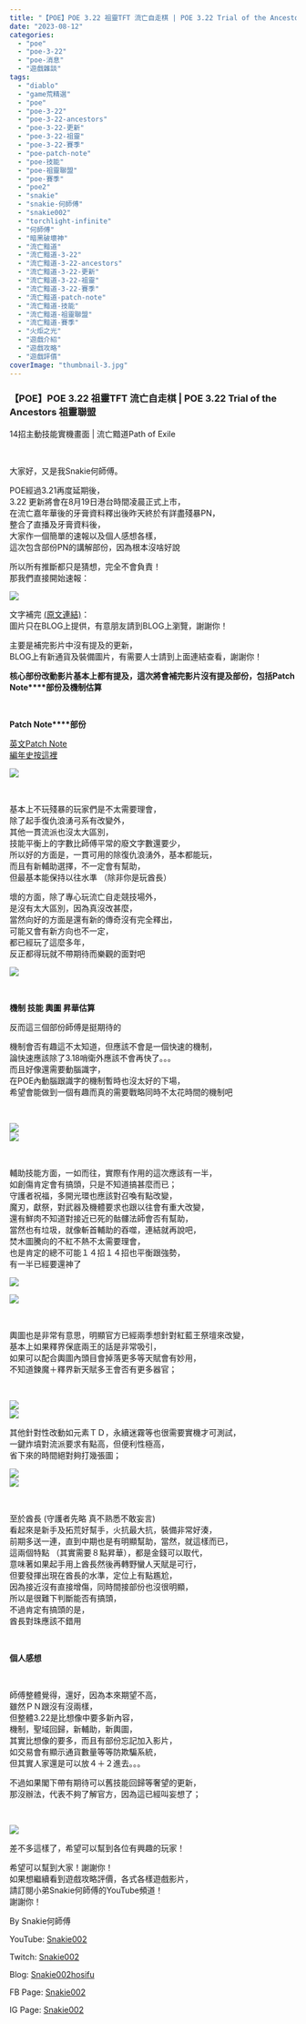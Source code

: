 ```yaml
---
title: "【POE】POE 3.22 祖靈TFT 流亡自走棋 | POE 3.22 Trial of the Ancestors 祖靈聯盟 | 14招主動技能實機畫面 | 流亡黯道Path of Exile"
date: "2023-08-12"
categories: 
  - "poe"
  - "poe-3-22"
  - "poe-消息"
  - "遊戲雜談"
tags: 
  - "diablo"
  - "game荒精選"
  - "poe"
  - "poe-3-22"
  - "poe-3-22-ancestors"
  - "poe-3-22-更新"
  - "poe-3-22-祖靈"
  - "poe-3-22-賽季"
  - "poe-patch-note"
  - "poe-技能"
  - "poe-祖靈聯盟"
  - "poe-賽季"
  - "poe2"
  - "snakie"
  - "snakie-何師傅"
  - "snakie002"
  - "torchlight-infinite"
  - "何師傅"
  - "暗黑破壞神"
  - "流亡黯道"
  - "流亡黯道-3-22"
  - "流亡黯道-3-22-ancestors"
  - "流亡黯道-3-22-更新"
  - "流亡黯道-3-22-祖靈"
  - "流亡黯道-3-22-賽季"
  - "流亡黯道-patch-note"
  - "流亡黯道-技能"
  - "流亡黯道-祖靈聯盟"
  - "流亡黯道-賽季"
  - "火炬之光"
  - "遊戲介紹"
  - "遊戲攻略"
  - "遊戲評價"
coverImage: "thumbnail-3.jpg"
---
```


### 【POE】POE 3.22 祖靈TFT 流亡自走棋 | POE 3.22 Trial of the Ancestors 祖靈聯盟  
14招主動技能實機畫面 | 流亡黯道Path of Exile

  
   

  
大家好，又是我Snakie何師傅。  

  
POE經過3.21再度延期後，  
3.22 更新將會在8月19日港台時間凌晨正式上市，  
在流亡嘉年華後的牙膏資料釋出後昨天終於有詳盡殘暴PN，  
整合了直播及牙膏資料後，  
大家作一個簡單的速報以及個人感想各樣，  
這次包含部份PN的講解部份，因為根本沒啥好說  

  
所以所有推斷都只是猜想，完全不會負責！  
那我們直接開始速報：  

  
![](WordPress/thumbnail-3-1024x576.jpg)  

  
文字補完 [(原文連結)](https://snakie002hosifu.blog/3-21news)：  
圖片只在BLOG上提供，有意朋友請到BLOG上瀏覽，謝謝你！  

  
主要是補完影片中沒有提及的更新，  
BLOG上有新通貨及裝備圖片，有需要人士請到上面連結查看，謝謝你！  

  
**核心部份改動影片基本上都有提及，****這次將會補完影片沒有提及部份，包括****Patch Note****部份及機制估算**  

  
   

  
**Patch Note****部份**  

  
[英文Patch Note](https://www.pathofexile.com/forum/view-thread/3409617)  
[編年史按這裡](https://poedb.tw/tw/Ancestor_version)  

  
![](WordPress/1-3-1024x576.jpg)  

  
   

  
基本上不玩殘暴的玩家們是不太需要理會，  
除了起手復仇浪湧弓系有改變外，  
其他一貫流派也沒太大區別，  
技能平衡上的字數比師傅平常的廢文字數還要少，  
所以好的方面是，一貫可用的除復仇浪湧外，基本都能玩，  
而且有新輔助選擇，不一定會有幫助，  
但最基本能保持以往水準 （除非你是玩酋長）  

  
壞的方面，除了專心玩流亡自走競技場外，  
是沒有太大區別，因為真沒改甚麼，  
當然向好的方面是還有新的傳奇沒有完全釋出，  
可能又會有新方向也不一定，  
都已經玩了這麼多年，  
反正都得玩就不帶期待而樂觀的面對吧  

  
![](WordPress/2-2-1024x576.jpg)  

  
   

  
**機制 技能 輿圖 昇華估算**  

  
反而這三個部份師傅是挺期待的  

  
機制會否有趣這不太知道，但應該不會是一個快速的機制，  
論快速應該除了3.18哨衛外應該不會再快了。。。  
而且好像還需要動腦識字，  
在POE內動腦跟識字的機制暫時也沒太好的下場，  
希望會能做到一個有趣而真的需要戰略同時不太花時間的機制吧  

  
   

  
![](WordPress/1-3-1024x576.jpg)  
![](WordPress/map-device-craft-1-1024x576.jpg)  

  
   

  
輔助技能方面，一如而往，實際有作用的這次應該有一半，  
如創傷肯定會有搞頭，只是不知道搞甚麼而已；  
守護者祝福，多開光環也應該對召喚有點改變，  
魔刃，獻祭，對武器及機體要求也跟以往會有重大改變，  
還有鮮肉不知道對接近已死的骷髏法師會否有幫助，  
當然也有垃圾，就像斬首輔助的吞噬，連結就再說吧，  
焚木圖騰向的不紅不熱不太需要理會，  
也是肯定的總不可能１４招１４招也平衡跟強勢，  
有一半已經要還神了  

  
![](WordPress/5-1-1024x576.jpg)  

  
![](WordPress/trauma-stack-1-1024x576.jpg)  

  
   

  
輿圖也是非常有意思，明顯官方已經兩季想針對紅藍王祭壇來改變，  
基本上如果釋界保底兩王的話是非常吸引，  
如果可以配合輿圖內頭目會掉落更多等天賦會有妙用，  
不知道鍊魔＋釋界新天賦多王會否有更多器官；  

  
   

  
![](WordPress/deli-keystone-1-1024x576.jpg)  
![](WordPress/legion-keystone-1-1024x576.jpg)  

  
其他針對性改動如元素ＴＤ，永續迷霧等也很需要實機才可測試，  
一鍵炸墳對流派要求有點高，但便利性極高，  
省下來的時間絕對夠打幾張圖；  

  
![](WordPress/Chieftain-1024x576.jpg)  
![](WordPress/Guardian-1024x576.jpg)  

  
   

  
至於酋長 (守護者先略 真不熟悉不敢妄言)  
看起來是新手及拓荒好幫手，火抗最大抗，裝備非常好湊，  
前期多送一連，直到中期也是有明顯幫助，當然，就這樣而已，  
這兩個特點 （其實需要８點昇華），都是金錢可以取代，  
意味著如果起手用上酋長然後再轉野蠻人天賦是可行，  
但要發揮出現在酋長的水準，定位上有點尷尬，  
因為接近沒有直接增傷，同時間接部份也沒很明顯，  
所以是很難下判斷能否有搞頭，  
不過肯定有搞頭的是，  
酋長對珠應該不錯用  

  
   

  
**個人感想**  

  
   

  
師傅整體覺得，還好，因為本來期望不高，  
雖然ＰＮ跟沒有沒兩樣，  
但整體3.22是比想像中要多新內容，  
機制，聖域回歸，新輔助，新輿圖，  
其實比想像的要多，而且有部份忘記加入影片，  
如交易會有顯示通貨數量等等防欺騙系統，  
但其實人家還是可以放４＋２進去。。。  

  
不過如果閣下帶有期待可以舊技能回歸等奢望的更新，  
那沒辦法，代表不夠了解官方，因為這已經叫妄想了；  

  
   

  
![](WordPress/4-1-1024x576.jpg)  

  
差不多這樣了，希望可以幫到各位有興趣的玩家！  

  
希望可以幫到大家！謝謝你！  
如果想繼續看到遊戲攻略評價，各式各樣遊戲影片，  
請訂閱小弟Snakie何師傅的YouTube頻道！  
謝謝你！  

  
By Snakie何師傅  

  
YouTube: [Snakie002](https://www.youtube.com/channel/UCDOMLG_RBSoqVHK3sIYJeLA)  

  
Twitch: [Snakie002](https://www.twitch.tv/snakie002/)  

  
Blog: [Snakie002hosifu](https://snakie002hosifu.blog/)  

  
FB Page: [Snakie002](https://www.facebook.com/Snakie002/)  

  
IG Page: [Snakie002](https://www.instagram.com/snakie002/)
